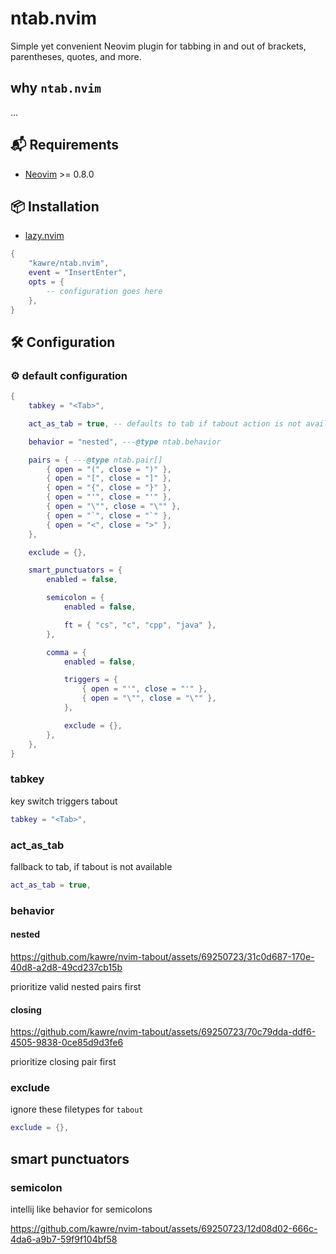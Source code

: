 # ntab.nvim

Simple yet convenient Neovim plugin for tabbing in and out of brackets, parentheses, quotes, and more.

## why `ntab.nvim`

...

<!-- ## 💡 Expected behaviour -->

<!---->

<!-- | Before | Key | After | Setting | -->

<!-- | --- | --- | --- | --- | -->

<!-- | `{\|}` | `<Tab>` | `{}\| ` | - | -->

<!-- | `\|"string"` | `<Tab>` | `"\|string" ` | - | -->

<!-- | `"str\|ing"` | `<Tab>` | `"str  \|ing"` | - | -->

<!-- | `"str\|ing"` | `<Tab>` | `"str\|ing"` | `default_to_tab = false` | -->

<!-- | `fn foo(bar\|) {}` | `<Tab>` | `fn foo(bar)\| {}` | - | -->

<!-- | `{\|foo}` | `<Tab>` | `{foo\|}` | - | -->

## 📬 Requirements

- [Neovim] >= 0.8.0

## 📦 Installation

- [lazy.nvim]

```lua
{
    "kawre/ntab.nvim",
    event = "InsertEnter",
    opts = {
        -- configuration goes here
    },
}
```

## 🛠️ Configuration

### ⚙️ default configuration

```lua
{
    tabkey = "<Tab>",

    act_as_tab = true, -- defaults to tab if tabout action is not available

    behavior = "nested", ---@type ntab.behavior

    pairs = { ---@type ntab.pair[]
        { open = "(", close = ")" },
        { open = "[", close = "]" },
        { open = "{", close = "}" },
        { open = "'", close = "'" },
        { open = "\"", close = "\"" },
        { open = "`", close = "`" },
        { open = "<", close = ">" },
    },

    exclude = {},

    smart_punctuators = {
        enabled = false,

        semicolon = {
            enabled = false,

            ft = { "cs", "c", "cpp", "java" },
        },

        comma = {
            enabled = false,

            triggers = {
                { open = "'", close = "'" },
                { open = "\"", close = "\"" },
            },

            exclude = {},
        },
    },
}
```

### tabkey

key switch triggers tabout

```lua
tabkey = "<Tab>",
```

### act_as_tab

fallback to tab, if tabout is not available

```lua
act_as_tab = true,
```

### behavior

#### nested

https://github.com/kawre/nvim-tabout/assets/69250723/31c0d687-170e-40d8-a2d8-49cd237cb15b

prioritize valid nested pairs first

#### closing

https://github.com/kawre/nvim-tabout/assets/69250723/70c79dda-ddf6-4505-9838-0ce85d9d3fe6

prioritize closing pair first

### exclude

ignore these filetypes for `tabout`

```lua
exclude = {},
```

## smart punctuators

### semicolon

intellij like behavior for semicolons

https://github.com/kawre/nvim-tabout/assets/69250723/12d08d02-666c-4da6-a9b7-59f9f104bf58

[lazy.nvim]: https://github.com/folke/lazy.nvim
[neovim]: https://github.com/neovim/neovim
